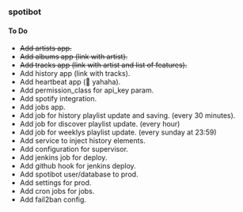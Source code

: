 ### spotibot


#### To Do

* ~~Add artists app.~~
* ~~Add albums app (link with artist).~~
* ~~Add tracks app (link with artist and list of features).~~
* Add history app (link with tracks).
* Add heartbeat app (🌿 yahaha).
* Add permission_class for api_key param.  
* Add spotify integration.
* Add jobs app.
* Add job for history playlist update and saving. (every 30 minutes).
* Add job for discover playlist update. (every hour)
* Add job for weeklys playlist update. (every sunday at 23:59)
* Add service to inject history elements.
* Add configuration for supervisor.
* Add jenkins job for deploy.
* Add github hook for jenkins deploy.
* Add spotibot user/database to prod.
* Add settings for prod.
* Add cron jobs for jobs.
* Add fail2ban config.
